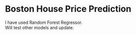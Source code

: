 # Boston House Price Prediction
I have used Random Forest Regressor. \
Will test other models and update.   

